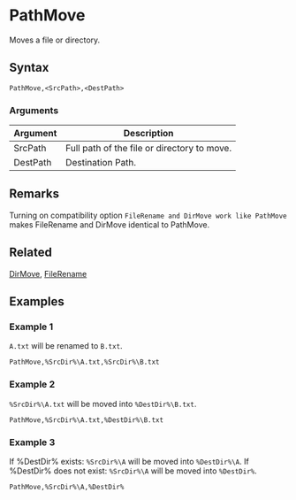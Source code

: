 # PathMove

Moves a file or directory.

## Syntax

```pebakery
PathMove,<SrcPath>,<DestPath>
```

### Arguments

| Argument | Description |
| --- | --- |
| SrcPath | Full path of the file or directory to move. |
| DestPath | Destination Path. |

## Remarks

Turning on compatibility option `FileRename and DirMove work like PathMove` makes FileRename and DirMove identical to PathMove.

## Related

[DirMove](./DirMove.md), [FileRename](./FileRename.md)

## Examples

### Example 1

`A.txt` will be renamed to `B.txt`.

```pebakery
PathMove,%SrcDir%\A.txt,%SrcDir%\B.txt
```

### Example 2

`%SrcDir%\A.txt` will be moved into `%DestDir%\B.txt`.

```pebakery
PathMove,%SrcDir%\A.txt,%DestDir%\B.txt
```

### Example 3

If %DestDir% exists: `%SrcDir%\A` will be moved into `%DestDir%\A`.
If %DestDir% does not exist: `%SrcDir%\A` will be moved into `%DestDir%`.

```pebakery
PathMove,%SrcDir%\A,%DestDir%
```
